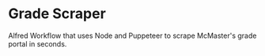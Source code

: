 # Grade Scraper
Alfred Workflow that uses Node and Puppeteer to scrape McMaster's grade portal in seconds.